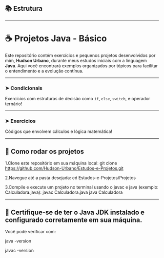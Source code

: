 
## 📚 Estrutura

---

# ☕ Projetos Java - Básico

Este repositório contém exercícios e pequenos projetos desenvolvidos por mim, **Hudson Urbano**, durante meus estudos iniciais com a linguagem **Java**. Aqui você encontrará exemplos organizados por tópicos para facilitar o entendimento e a evolução contínua.

---

### ➤ Condicionais
Exercícios com estruturas de decisão como `if`, `else`, `switch`, e operador ternário!

---

### ➤ Exercicios
Códigos que envolvem cálculos e lógica matemática!


---

## 🚀 Como rodar os projetos

1.Clone este repositório em sua máquina local:
git clone https://github.com/Hudson-Urbano/Estudos-e-Projetos.git

2.Navegue até a pasta desejada:
cd Estudos-e-Projetos/Projetos

3.Compile e execute um projeto no terminal usando o javac e java (exemplo: Calculadora.java):
javac Calculadora.java
java Calculadora

---

## 📌 Certifique-se de ter o Java JDK instalado e configurado corretamente em sua máquina.

Você pode verificar com:

java -version

javac -version
